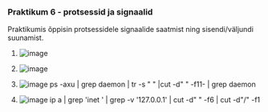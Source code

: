 ### Praktikum 6 - protsessid ja signaalid
Praktikumis õppisin protsessidele signaalide saatmist ning sisendi/väljundi suunamist.

1. ![image](https://github.com/user-attachments/assets/878d0a12-768f-4c25-8caa-33ef3210bae6)
2. ![image](https://github.com/user-attachments/assets/bf89d34e-19cb-411d-b729-aefc809fc97b)
3. ![image](https://github.com/user-attachments/assets/98f50e1a-bc68-48e8-9078-201af405bc33)
ps -axu | grep daemon | tr -s " " |cut -d" " -f11- | grep daemon

4. ![image](https://github.com/user-attachments/assets/b59b4a9d-7b40-460c-b930-3179f2f3ffde)
ip a | grep 'inet ' | grep -v '127.0.0.1' | cut -d" " -f6 | cut -d"/" -f1
